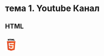 # тема 1. Youtube Канал

<h2 color="yellow">HTML<h2><img src="https://raw.githubusercontent.com/devicons/devicon/master/icons/html5/html5-original-wordmark.svg" alt="html5" width="40" height="40"/>
